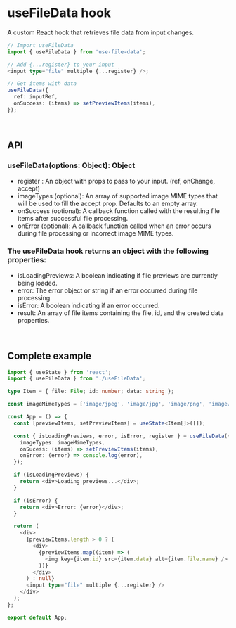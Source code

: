 # useFileData hook

A custom React hook that retrieves file data from input changes.

```ts
// Import useFileData
import { useFileData } from 'use-file-data';

// Add {...register} to your input
<input type="file" multiple {...register} />;

// Get items with data
useFileData({
  ref: inputRef,
  onSuccess: (items) => setPreviewItems(items),
});
```

<br/>

## API

<h3>useFileData(options: Object): Object</h3>

- register : An object with props to pass to your input. (ref, onChange, accept)
- imageTypes (optional): An array of supported image MIME types that will be used to fill the accept prop. Defaults to an empty array.
- onSuccess (optional): A callback function called with the resulting file items after successful file processing.
- onError (optional): A callback function called when an error occurs during file processing or incorrect image MIME types.

<h3>The useFileData hook returns an object with the following properties: </h3>

- isLoadingPreviews: A boolean indicating if file previews are currently being loaded.
- error: The error object or string if an error occurred during file processing.
- isError: A boolean indicating if an error occurred.
- result: An array of file items containing the file, id, and the created data properties.

<br/>

## Complete example

```ts
import { useState } from 'react';
import { useFileData } from './useFileData';

type Item = { file: File; id: number; data: string };

const imageMimeTypes = ['image/jpeg', 'image/jpg', 'image/png', 'image/gif'];

const App = () => {
  const [previewItems, setPreviewItems] = useState<Item[]>([]);

  const { isLoadingPreviews, error, isError, register } = useFileData({
    imageTypes: imageMimeTypes,
    onSucess: (items) => setPreviewItems(items),
    onError: (error) => console.log(error),
  });

  if (isLoadingPreviews) {
    return <div>Loading previews...</div>;
  }

  if (isError) {
    return <div>Error: {error}</div>;
  }

  return (
    <div>
      {previewItems.length > 0 ? (
        <div>
          {previewItems.map((item) => (
            <img key={item.id} src={item.data} alt={item.file.name} />
          ))}
        </div>
      ) : null}
      <input type="file" multiple {...register} />
    </div>
  );
};

export default App;
```
